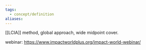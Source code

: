 ```yaml
---
tags:
  - concept/definition
aliases:
---
```

[[LCIA]] method, global approach, wide midpoint cover.

webinar:
https://www.impactworldplus.org/impact-world-webinar/